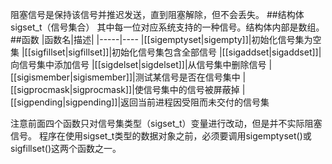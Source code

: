 阻塞信号是保持该信号并推迟发送，直到阻塞解除，但不会丢失。
##结构体sigset_t（信号集合）
其中每一位对应系统支持的一种信号。结构体内部是数组。
##函数
|函数名|描述|
|-----|----
|[[sigemptyset|sigempty]]|初始化信号集为空集
|[[sigfillset|sigfillset]]|初始化信号集包含全部信号
|[[sigaddset|sigaddset]]|向信号集中添加信号
|[[sigdelset|sigdelset]]|从信号集中删除信号
|[[sigismember|sigismember]]|测试某信号是否在信号集中
|[[sigprocmask|sigprocmask]]|使信号集中的信号被屏蔽掉
|[[sigpending|sigpending]]|返回当前进程因受阻而未交付的信号集

注意前面四个函数只对信号集类型（sigset_t）变量进行改动，但是并不实际阻塞信号。
程序在使用sigset_t类型的数据对象之前，必须要调用sigemptyset()或sigfillset()这两个函数之一。